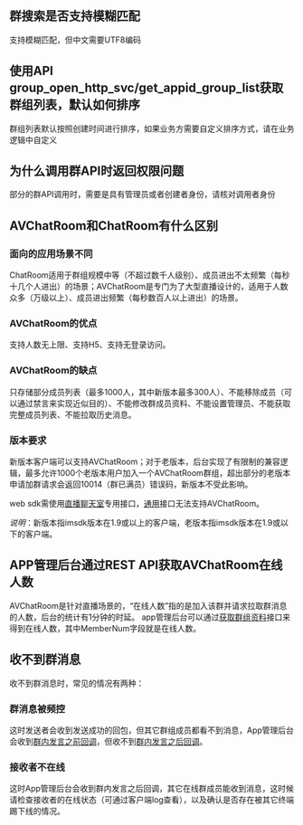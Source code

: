 ## 群搜索是否支持模糊匹配
支持模糊匹配，但中文需要UTF8编码

## 使用API group\_open\_http\_svc/get\_appid\_group\_list获取群组列表，默认如何排序
群组列表默认按照创建时间进行排序，如果业务方需要自定义排序方式，请在业务逻辑中自定义

## 为什么调用群API时返回权限问题
部分的群API调用时，需要是具有管理员或者创建者身份，请核对调用者身份

## AVChatRoom和ChatRoom有什么区别
### 面向的应用场景不同
ChatRoom适用于群组规模中等（不超过数千人级别）、成员进出不太频繁（每秒十几个人进出）的场景；AVChatRoom是专门为了大型直播设计的，适用于人数众多（万级以上）、成员进出频繁（每秒数百人以上进出）的场景。
### AVChatRoom的优点
支持人数无上限、支持H5、支持无登录访问。
### AVChatRoom的缺点
只存储部分成员列表（最多1000人，其中新版本最多300人）、不能移除成员（可以通过禁言来实现近似目的）、不能修改群成员资料、不能设置管理员、不能获取完整成员列表、不能拉取历史消息。
### 版本要求
新版本客户端可以支持AVChatRoom；对于老版本，后台实现了有限制的兼容逻辑，最多允许1000个老版本用户加入一个AVChatRoom群组，超出部分的老版本申请加群请求会返回10014（群已满员）错误码，新版本不受此影响。

web sdk需使用[直播聊天室](https://cloud.tencent.com/doc/product/269/4105)专用接口，[通用](https://cloud.tencent.com/doc/product/269/4196)接口无法支持AVChatRoom。

*说明*：新版本指imsdk版本在1.9或以上的客户端，老版本指imsdk版本在1.9或以下的客户端。

## APP管理后台通过REST API获取AVChatRoom在线人数
AVChatRoom是针对直播场景的，“在线人数”指的是加入该群并请求拉取群消息的人数，后台的统计有1分钟的时延。
app管理后台可以通过[获取群组资料](https://cloud.tencent.com/doc/product/269/1616)接口来得到在线人数，其中MemberNum字段就是在线人数。

## 收不到群消息
收不到群消息时，常见的情况有两种：
### 群消息被频控
这时发送者会收到发送成功的回包，但其它群组成员都看不到消息，App管理后台会收到[群内发言之前回调](/doc/product/269/1619)，但收不到[群内发言之后回调](/doc/product/269/2661)。
### 接收者不在线
这时App管理后台会收到群内发言之后回调，其它在线群成员能收到消息，这时候请检查接收者的在线状态（可通过客户端log查看），以及确认是否存在被其它终端踢下线的情况。